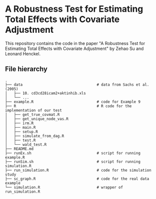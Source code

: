 # A Robustness Test for Estimating Total Effects with Covariate Adjustment

This repository contains the code in the paper "A Robustness Test for Estimating Total Effects with Covariate Adjustment" by Zehao Su and Leonard Henckel.

## File hierarchy

```
.
├── data                                  # data from Sachs et al. (2005)
│   ├── 10. cd3cd28icam2+aktinhib.xls
│   └── ...
├── example.R                             # code for Example 9
├── R                                     # R code for the implementation of our test
│   ├── get_true_covmat.R
│   ├── get_unique_node_vas.R
│   ├── irm.R
│   ├── main.R
│   ├── setup.R
│   ├── simulate_from_dag.R
│   ├── test.R
│   └── wald_test.R
├── README.md
├── runEx.sh                              # script for running example.R
├── runSim.sh                             # script for running simulation.R
├── run_simulation.R                      # code for the simulation study
├── sc_graph.R                            # code for the real data example
└── simulation.R                          # wrapper of run_simulation.R
```
